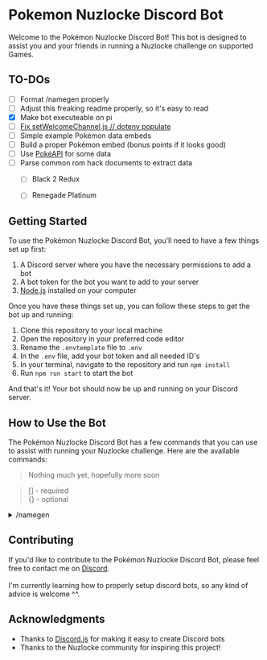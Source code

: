 # Pokemon Nuzlocke Discord Bot

Welcome to the Pokémon Nuzlocke Discord Bot! This bot is designed to assist you and your friends in running a Nuzlocke challenge on supported Games.

## TO-DOs

- [ ] Format /namegen properly 
- [ ] Adjust this freaking readme properly, so it's easy to read
- [x] Make bot executeable on pi
- [ ] [Fix setWelcomeChannel.js // dotenv populate](https://github.com/VitrusYS/PokemonBot/issues/1#issue-1806148335)
- [ ] Simple example Pokémon data embeds
- [ ] Build a proper Pokémon embed (bonus points if it looks good)
- [ ] Use [PokéAPI](https://github.com/PokeAPI/pokedex-promise-v2) for some data
- [ ] Parse common rom hack documents to extract data
  - [ ] Black 2 Redux
  - [ ] Renegade Platinum

 
## Getting Started

To use the Pokémon Nuzlocke Discord Bot, you'll need to have a few things set up first:

1. A Discord server where you have the necessary permissions to add a bot
2. A bot token for the bot you want to add to your server
3. [Node.js](https://nodejs.org/) installed on your computer

Once you have these things set up, you can follow these steps to get the bot up and running:

1. Clone this repository to your local machine
2. Open the repository in your preferred code editor
3. Rename the `.envtemplate` file to `.env`
4. In the `.env` file, add your bot token and all needed ID's
5. In your terminal, navigate to the repository and run `npm install`
6. Run `npm run start` to start the bot

And that's it! Your bot should now be up and running on your Discord server.

## How to Use the Bot

The Pokémon Nuzlocke Discord Bot has a few commands that you can use to assist with running your Nuzlocke challenge. Here are the available commands:


> Nothing much yet, hopefully more soon <br>

> [] - required<br>
> {} - optional<br>

<details>
<summary>/namegen</summary>

### - `namegen [pokemon1] [pokemon2] {hidemessage}` 
- pokemon1      - Name of the first Pokémon
- pokemon2      - Name of the second Pokémon
- hidemessage   - If message is shown just to you

</details>


## Contributing

If you'd like to contribute to the Pokémon Nuzlocke Discord Bot, please feel free to contact me on [Discord](https://discordapp.com/users/137223780937236480).
<br><br>I'm currently learning how to properly setup discord bots, so any kind of advice is welcome ^^.


## Acknowledgments

- Thanks to [Discord.js](https://discord.js.org/) for making it easy to create Discord bots
- Thanks to the Nuzlocke community for inspiring this project!
